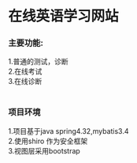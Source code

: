 # 在线英语学习网站<br>
### 主要功能:<br>
1.普通的测试，诊断<br>
2.在线考试<br>
3.在线诊断<br>
<br>
### 项目环境<br>
1.项目基于java spring4.32,mybatis3.4<br>
2.使用shiro 作为安全框架<br>
3.视图层采用bootstrap<br>
<br>
